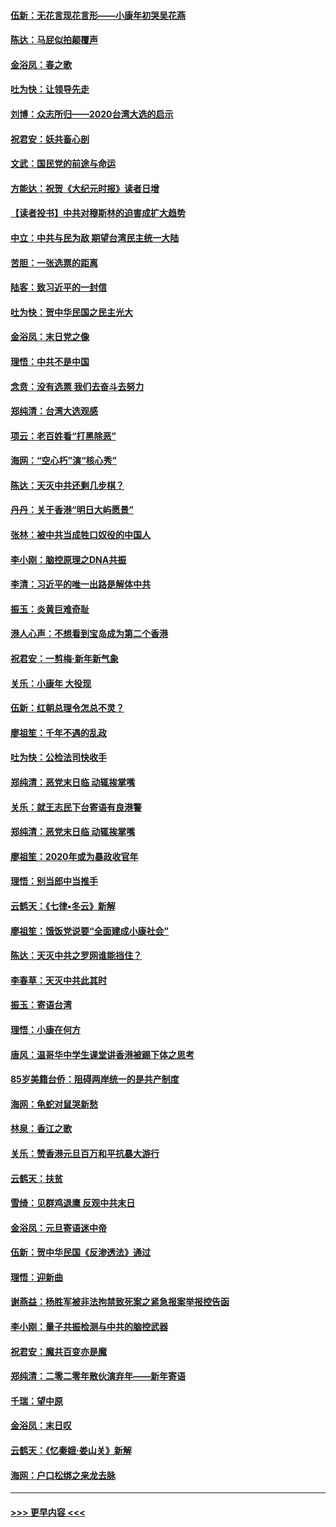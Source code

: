 #### [伍新：无花言现花言形——小康年初哭吴花燕](../pages/nsc993/n11800044.md?t=01180155) 
#### [陈达：马屁似拍颠覆声](../pages/nsc993/n11800010.md?t=01180155) 
#### [金浴凤：春之歌](../pages/nsc993/n11797687.md?t=01180155) 
#### [吐为快：让领导先走](../pages/nsc993/n11797512.md?t=01180155) 
#### [刘博：众志所归——2020台湾大选的启示](../pages/nsc993/n11796878.md?t=01180155) 
#### [祝君安：妖共畜心剖](../pages/nsc993/n11794273.md?t=01180155) 
#### [文武：国民党的前途与命运](../pages/nsc993/n11794198.md?t=01180155) 
#### [方能达：祝贺《大纪元时报》读者日增](../pages/nsc993/n11793807.md?t=01180155) 
#### [【读者投书】中共对穆斯林的迫害成扩大趋势](../pages/nsc993/n11791371.md?t=01180155) 
#### [中立：中共与民为敌 期望台湾民主统一大陆](../pages/nsc993/n11790392.md?t=01180155) 
#### [苦胆：一张选票的距离](../pages/nsc993/n11788914.md?t=01180155) 
#### [陆客：致习近平的一封信](../pages/nsc993/n11788867.md?t=01180155) 
#### [吐为快：贺中华民国之民主光大](../pages/nsc993/n11788618.md?t=01180155) 
#### [金浴凤：末日党之像](../pages/nsc993/n11787475.md?t=01180155) 
#### [理悟：中共不是中国](../pages/nsc993/n11787463.md?t=01180155) 
#### [念贲：没有选票  我们去奋斗去努力](../pages/nsc993/n11787398.md?t=01180155) 
#### [郑纯清：台湾大选观感](../pages/nsc993/n11786210.md?t=01180155) 
#### [项云：老百姓看“打黑除恶”](../pages/nsc993/n11785398.md?t=01180155) 
#### [海网：“空心朽”演“核心秀”](../pages/nsc993/n11783874.md?t=01180155) 
#### [陈达：天灭中共还剩几步棋？](../pages/nsc993/n11783719.md?t=01180155) 
#### [丹丹：关于香港“明日大屿愿景”](../pages/nsc993/n11783273.md?t=01180155) 
#### [张林：被中共当成牲口奴役的中国人](../pages/nsc993/n11782397.md?t=01180155) 
#### [李小刚：脑控原理之DNA共振](../pages/nsc993/n11780962.md?t=01180155) 
#### [李清：习近平的唯一出路是解体中共](../pages/nsc993/n11780866.md?t=01180155) 
#### [振玉：炎黄巨难奇耻](../pages/nsc993/n11779632.md?t=01180155) 
#### [港人心声：不想看到宝岛成为第二个香港](../pages/nsc993/n11778817.md?t=01180155) 
#### [祝君安：一剪梅‧新年新气象](../pages/nsc993/n11776340.md?t=01180155) 
#### [关乐：小康年 大役现](../pages/nsc993/n11774213.md?t=01180155) 
#### [伍新：红朝总理令怎总不灵？](../pages/nsc993/n11770813.md?t=01180155) 
#### [廖祖笙：千年不遇的乱政](../pages/nsc993/n11770373.md?t=01180155) 
#### [吐为快：公检法司快收手](../pages/nsc993/n11770359.md?t=01180155) 
#### [郑纯清：恶党末日临 动辄挨掌嘴](../pages/nsc993/n11769912.md?t=01180155) 
#### [关乐：就王志民下台寄语有良港警](../pages/nsc993/n11769903.md?t=01180155) 
#### [郑纯清：恶党末日临 动辄挨掌嘴](../pages/nsc993/n11769356.md?t=01180155) 
#### [廖祖笙：2020年或为暴政收官年](../pages/nsc993/n11768216.md?t=01180155) 
#### [理悟：别当郎中当推手](../pages/nsc993/n11768243.md?t=01180155) 
#### [云鹤天：《七律▪冬云》新解](../pages/nsc993/n11768204.md?t=01180155) 
#### [廖祖笙：饿饭党说要“全面建成小康社会”](../pages/nsc993/n11767482.md?t=01180155) 
#### [陈达：天灭中共之罗网谁能挡住？](../pages/nsc993/n11767465.md?t=01180155) 
#### [李春草：天灭中共此其时](../pages/nsc993/n11767452.md?t=01180155) 
#### [振玉：寄语台湾](../pages/nsc993/n11767432.md?t=01180155) 
#### [理悟：小康在何方](../pages/nsc993/n11767394.md?t=01180155) 
#### [唐风：温哥华中学生课堂讲香港被踢下体之思考](../pages/nsc993/n11766848.md?t=01180155) 
#### [85岁美籍台侨：阻碍两岸统一的是共产制度](../pages/nsc993/n11765043.md?t=01180155) 
#### [海网：龟蛇对鼠哭新愁](../pages/nsc993/n11764895.md?t=01180155) 
#### [林泉：香江之歌](../pages/nsc993/n11764415.md?t=01180155) 
#### [关乐：赞香港元旦百万和平抗暴大游行](../pages/nsc993/n11764382.md?t=01180155) 
#### [云鹤天：扶贫](../pages/nsc993/n11764245.md?t=01180155) 
#### [雪绮：见群鸡退鹰  反观中共末日](../pages/nsc993/n11762112.md?t=01180155) 
#### [金浴凤：元旦寄语迷中帝](../pages/nsc993/n11761788.md?t=01180155) 
#### [伍新：贺中华民国《反渗透法》通过](../pages/nsc993/n11761994.md?t=01180155) 
#### [理悟：迎新曲](../pages/nsc993/n11761152.md?t=01180155) 
#### [谢燕益：杨胜军被非法拘禁致死案之紧急报案举报控告函](../pages/nsc993/n11756134.md?t=01180155) 
#### [李小刚：量子共振检测与中共的脑控武器](../pages/nsc993/n11754518.md?t=01180155) 
#### [祝君安：魔共百变亦是魔](../pages/nsc993/n11754469.md?t=01180155) 
#### [郑纯清：二零二零年散伙演弃年——新年寄语](../pages/nsc993/n11754195.md?t=01180155) 
#### [千瑞：望中原](../pages/nsc993/n11754159.md?t=01180155) 
#### [金浴凤：末日叹](../pages/nsc993/n11752359.md?t=01180155) 
#### [云鹤天：《忆秦娥‧娄山关》新解](../pages/nsc993/n11752348.md?t=01180155) 
#### [海网：户口松绑之来龙去脉](../pages/nsc993/n11752328.md?t=01180155) 

----
#### [ >>> 更早内容 <<< ](../indexes/nsc993-earlier.md)
